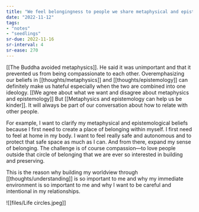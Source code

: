 ```yaml
---
title: "We feel belongingness to people we share metaphysical and epistemological beliefs with"
date: "2022-11-12"
tags:
- "notes"
- "seedlings"
sr-due: 2022-11-16
sr-interval: 4
sr-ease: 270
---
```


[[The Buddha avoided metaphysics]]. He said it was unimportant and that it prevented us from being compassionate to each other. Overemphasizing our beliefs in [[thoughts/metaphysics]] and [[thoughts/epistemology]] can definitely make us hateful especially when the two are combined into one ideology. [[We agree about what we want and disagree about metaphysics and epistemology]] But [[Metaphysics and epistemology can help us be kinder]]. It will always be part of our conversation about how to relate with other people.

For example, I want to clarify my metaphysical and epistemological beliefs because I first need to create a place of belonging within myself. I first need to feel at home in my body. I want to feel really safe and autonomous and to protect that safe space as much as I can. And from there, expand my sense of belonging. The challenge is of course compassion—to love people outside that circle of belonging that we are ever so interested in building and preserving.

This is the reason why building my worldview through [[thoughts/understanding]] is so important to me and why my immediate environment is so important to me and why I want to be careful and intentional in my relationships.

![[files/Life circles.jpeg]]
